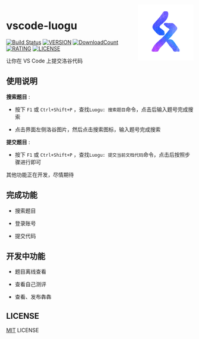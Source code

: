 <img align="right" width="150" height="150" src="https://github.com/Himself65/vscode-luogu/blob/master/resources/img/luogu.png?raw=true">

# vscode-luogu

[![Build Status](https://travis-ci.org/Himself65/vscode-luogu.svg?branch=master)](https://travis-ci.org/Himself65/vscode-luogu)
[![VERSION](https://vsmarketplacebadge.apphb.com/version/himself6565.vscode-luogu.svg)](https://marketplace.visualstudio.com/items?itemName=himself6565.vscode-luogu)
[![DownloadCount](https://vsmarketplacebadge.apphb.com/installs/himself6565.vscode-luogu.svg)](https://marketplace.visualstudio.com/items?itemName=himself6565.vscode-luogu)
[![RATING](https://vsmarketplacebadge.apphb.com/rating-star/himself6565.vscode-luogu.svg)](https://marketplace.visualstudio.com/items?itemName=himself6565.vscode-luogu)
[![LICENSE](https://img.shields.io/badge/license-MIT-green.svg)](https://github.com/Himself65/vscode-luogu/blob/master/LICENSE)

让你在 VS Code 上提交洛谷代码

## 使用说明

**搜索题目** :

- 按下 `F1` 或 `Ctrl+Shift+P` ，查找`Luogu: 搜索题目`命令，点击后输入题号完成搜索

- 点击界面左侧洛谷图片，然后点击搜索图标，输入题号完成搜索

**提交题目** :

- 按下 `F1` 或 `Ctrl+Shift+P` ，查找`Luogu: 提交当前文档代码`命令，点击后按照步骤进行即可

其他功能正在开发，尽情期待

## 完成功能

- 搜索题目

- 登录账号

- 提交代码

## 开发中功能

- 题目离线查看

- 查看自己测评

- 查看、发布犇犇

## LICENSE

[MIT](LICENSE) LICENSE
